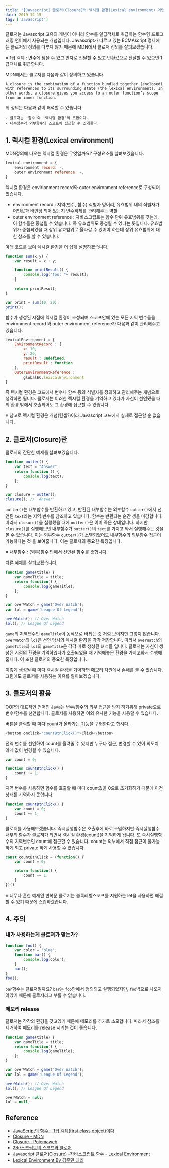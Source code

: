 ```yaml
---
title: "[Javascript] 클로저(Closure)와 렉시컬 환경(Lexical environment) 어렵지 않습니다."
date: 2019-12-15
tag: ['Javascript']
---
```


클로저는 Javascript 고유의 개념이 아니라 함수를 일급객체로 취급하는 함수형 프로그래밍 언어에서 사용되는 개념입니다. Javascript가 따르고 있는 ECMAscript 명세에는 클로저의 정의를 다루지 않기 때문에 MDN에서 클로저 정의를 살펴보겠습니다.

※ 1급 객체 : 변수에 담을 수 있고 인자로 전달할 수 있고 반환값으로 전달할 수 있으면 1급객체로 취급합니다.

MDN에서는 클로저를 다음과 같이 정의하고 있습니다.

```text
A closure is the combination of a function bundled together (enclosed)
with references to its surrounding state (the lexical environment). In
other words, a closure gives you access to an outer function’s scope 
from an inner function.
```

위 정의는 다음과 같이 해석할 수 있습니다.

```text
- 클로저는 '함수'와 '렉시컬 환경'의 조합이다.
- 내부함수가 외부함수의 스코프에 접근할 수 있게한다.
```

## **1. 렉시컬 환경(Lexical environment)**

MDN정의에 나오는 렉시컬 환경은 무엇일까요? 구성요소를 살펴보겠습니다.

```javascript
lexical environment = {
    environment record: -,
    outer environment reference: -,
}
```

렉시컬 환경은 envirionment record와 outer environment reference로 구성되어 있습니다.

- environment record : 지역(변수, 함수) 식별자 덩어리, 유효범위 내의 식별자가 어떤값과 바인딩 되어 있는지 변수객체를 관리해주는 역할
- outer environment reference : 자바스크립트는 함수 단위 유효범위를 갖는데, 이 함수들은 중첩될 수 있습니다. 즉 유효범위도 중첩될 수 있다는 뜻입니다. 유효범위가 중첩되었을 때 상위 유효범위로 올라갈 수 있어야 하는데 상위 유효범위에 대한 참조를 할 수 있습니다.

아래 코드를 보며 렉시컬 환경을 더 쉽게 설명하겠습니다.

```javascript
function sum(x,y) {
    var result = x + y;

    function printResult() {
        console.log("foo: "+ result);
    }

    return printResult;
}

var print = sum(10, 20);
print();
```

함수가 생성된 시점에 렉시컬 환경이 조성되며 스코프안에 있는 모든 지역 변수들을 environment record 와 outer environment reference가 다음과 같이 관리해주고 있습니다.

```javascript
LexicalEnvironment = {
    EnvironmentRecord : {
        x: 10,
        y: 20,
        result : undefined,
        printResult : function
    },
    OuterEnvironmentReference :
        globalEC.lexicalEnvironment
}
```

즉 렉시컬 환경은 코드에서 변수나 함수 등의 식별자를 정의하고 관리해주는 개념으로 생각하면 됩니다. 클로저는 이러한 렉시컬 환경을 기억하고 있다가 자신이 선언됐을 때의 환경 밖에서 호출되어도 그 환경에 접근할 수 있습니다.

※ 참고로 렉시컬 환경은 개념(컨셉?)이라 Javascript 코드에서 실제로 접근할 순 없습니다.

## **2. 클로저(Closure)란**

클로저의 간단한 예제를 살펴보겠습니다.

```javascript
function outter() {
    var text = "Answer";
    return function () {
        console.log(text);
    };
}

var closure = outter();
closure(); // 'Answer'
```

`outter()`는 내부함수를 반환하고 있고, 반환된 내부함수는 외부함수 `outter()`에서 선언된 `text`라는 지역 변수를 참조하고 있습니다. 함수는 반환되는 순간 생을 마감합니다. 따라서 `closure()`을 실행했을 때에 `outter()`은 이미 죽은 상태입니다. 하지만 `closure()`를 실행해보면 내부함수가 `outter()`의 `text`를 가지고 와서 실행해주는 것을 볼 수 있습니다. 이는 외부함수 `outter()`가 소멸되었어도 내부함수의 외부함수 접근이 가능하다는 것 을 보여줍니다. 이는 클로저의 중요한 특징입니다.

※ 내부함수 : (외부)함수 안에서 선언된 함수를 뜻합니다.

다른 예제를 살펴보겠습니다.

```javascript
function game(title) {
    var gameTitle = title;
    return function() {
        console.log(gameTitle);
    };
}

var overWatch = game('Over Watch');
var lol = game('League Of Legend');

overWatch(); // Over Watch
lol(); // League Of Legend
```

`game`의 지역변수인 `gameTitle`이 동적으로 바뀌는 것 처럼 보이지만 그렇지 않습니다. `overWatch`와 `lol`은 선언 당시의 렉시컬 환경을 각각 저장합니다. 따라서 `overWatch`의 `gameTitle`과 `lol`의 `gameTitle`은 각각 따로 생성된 녀석들 입니다. 클로저는 자신이 생성된 시점의 환경을 기억하였다가 호출되었을 때 기억해놓은 환경을 가지고와서 수행해줍니다. 이 또한 클로저의 중요한 특징입니다.

이렇게 생성될 때 마다 렉시컬 환경을 기억하면 메모리 차원에서 손해를 볼 수 있습니다. 그럼에도 클로저를 사용하는 이유를 알아보겠습니다.

## **3. 클로저의 활용**

OOP의 대표적인 언어인 Java는 변수/함수의 외부 접근을 방지 하기위해 private으로 변수/함수를 선언합니다. 클로저를 사용하면 이와 유사한 기능을 사용할 수 있습니다.

버튼을 클릭할 때 마다 count가 올라가는 기능을 구현한다고 합시다.

```javascript
<button onclick="countBtnClick()">Click</button>
```

전역 변수를 선언하여 count를 올려줄 수 있지만 누구나 접근, 변경할 수 있어 의도치 않게 값이 변경될 수 있습니다.

```javascript
var count = 0;

function countBtnClick() {
    count += 1;
}
```

지역 변수를 사용하면 함수를 호출할 떄 마다 count값을 0으로 초기화하기 때문에 이전 상태를 기억하지 못합니다.

```javascript
function countBtnClick() {
    var count = 0;
    count += 1;
}
```

클로저를 사용해보겠습니다. 즉시실행함수은 호출후에 바로 소멸하지만 즉시실행함수 내부의 함수가 클로저가 되면서 렉시컬 환경(count)을 기억하게 됩니다. 또 즉시실행함수의 지역변수인 count에 접근할 수 있습니다. count는 외부에서 직접 접근이 불가능하게 되고 private 하게 사용할 수 있습니다.

```javascript
const countBtnClick = (function() {
    var count = 0;

    return function() {
        count += 1;
    }
})()
```

※ 너무나 흔한 예제인 반복문 클로저는 블록레벨스코프를 지원하는 let을 사용하면 해결할 수 있기 때문에 스킵하겠습니다.

## **4. 주의**

### 내가 사용하는게 클로저가 맞는가?

```javascript
function foo() {
    var color = 'blue';
    function bar() {
        console.log(color);
    }
    bar();
}
foo();
```

`bar`함수는 클로저일까요? `bar`는 `foo`안에서 정의되고 실행되었지만, `foo`밖으로 나오지 않았기 때문에 클로저라고 부를 수 없습니다.

### 메모리 release

클로저는 각각의 환경을 갖고있기 때문에 메모리를 추가로 소모합니다. 따라서 참조를 제거하여 메모리를 release 시키는 것이 좋습니다.

```javascript
function game(title) {
    var gameTitle = title;
    return function() {
        console.log(gameTitle);
    };
}

var overWatch = game('Over Watch');
var lol = game('League Of Legend');

overWatch(); // Over Watch
lol(); // League Of Legend

overWatch = null;
lol = null;
```

## Reference

- [JavaScript의 함수는 1급 객체(first class object)이다](https://bestalign.github.io/2015/10/18/first-class-object/)
- [Closure - MDN](https://developer.mozilla.org/en-US/docs/Web/JavaScript/Closures)
- [Closure - Poiemaweb](https://poiemaweb.com/js-closure)
- [자바스크립트의 스코프와 클로저](https://meetup.toast.com/posts/86)
- [Javascript 클로저(Closure)](https://hyunseob.github.io/2016/08/30/javascript-closure/)
-[자바스크립트 함수 - Lexical Environment](https://meetup.toast.com/posts/129)
- [Lexical Environment By 김훈민 대리](https://www.youtube.com/watch?v=OPc73p2d0T8&t=569s)